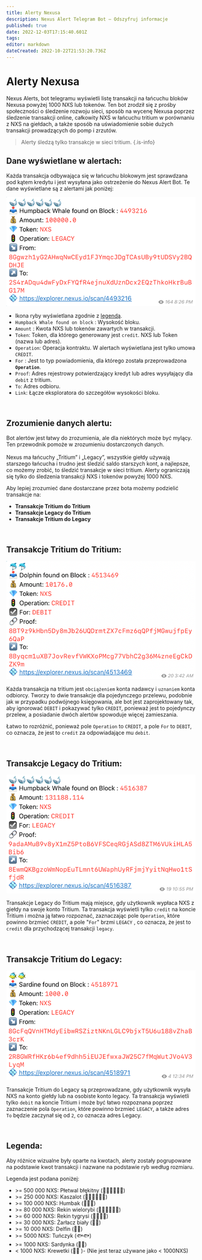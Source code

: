 ```yaml
---
title: Alerty Nexusa
description: Nexus Alert Telegram Bot – Odszyfruj informacje
published: true
date: 2022-12-03T17:15:40.601Z
tags: 
editor: markdown
dateCreated: 2022-10-22T21:53:20.736Z
---
```


# Alerty Nexusa

Nexus Alerts, bot telegramu wyświetli listę transakcji na łańcuchu bloków Nexusa powyżej 1000 NXS lub tokenów. Ten bot zrodził się z prośby społeczności o śledzenie rozwoju sieci, sposób na wycenę Nexusa poprzez śledzenie transakcji online, całkowity NXS w łańcuchu tritium w porównaniu z NXS na giełdach, a także sposób na uświadomienie sobie dużych transakcji prowadzących do pomp i zrzutów.

> Alerty śledzą tylko transakcje w sieci tritium.
{.is-info}

## Dane wyświetlane w alertach:

Każda transakcja odbywająca się w łańcuchu blokowym jest sprawdzana pod kątem kredytu i jest wysyłana jako ostrzeżenie do Nexus Alert Bot. Te dane wyświetlane są z alertami jak poniżej:

![alert_data1.png](/alert_data1.png)

* Ikona ryby wyświetlana zgodnie z [legendą](nexus-alerts.md#legenda).
* `Humpback Whale found on block` : Wysokość bloku.
* `Amount` : Kwota NXS lub tokenów zawartych w transakcji.
* `Token`: Token, dla którego generowany jest `credit`. NXS lub Token (nazwa lub adres).
* `Operation`: Operacja kontraktu. W alertach wyświetlana jest tylko umowa `CREDIT`.
* `For` : Jest to typ powiadomienia, dla którego została przeprowadzona **`Operation`**.
* `Proof`: Adres rejestrowy potwierdzający kredyt lub adres wysyłający dla `debit` z tritium.
* `To`: Adres odbioru.
* `Link`: Łącze eksploratora do szczegółów wysokości bloku.

&nbsp;

## Zrozumienie danych alertu:

Bot alertów jest łatwy do zrozumienia, ale dla niektórych może być mylący. Ten przewodnik pomoże w zrozumieniu dostarczonych danych.\
\
Nexus ma łańcuchy „Tritium” i „Legacy”, wszystkie giełdy używają starszego łańcucha i trudno jest śledzić saldo starszych kont, a najlepsze, co możemy zrobić, to śledzić transakcje w sieci tritium. Alerty ograniczają się tylko do śledzenia transakcji NXS i tokenów powyżej 1000 NXS.

Aby lepiej zrozumieć dane dostarczane przez bota możemy podzielić transakcje na:

* **Transakcje Tritium do Tritium**
* **Transakcje Legacy do Tritium**
* **Transakcje Tritium do Legacy**

&nbsp;

## Transakcje Tritium do Tritium:&#x20;

![tritium_to_tritium1.png](/tritium_to_tritium1.png)

Każda transakcja na tritium jest `obciążeniem` konta nadawcy i `uznaniem` konta odbiorcy. Tworzy to dwie transakcje dla pojedynczego przelewu, podobnie jak w przypadku podwójnego księgowania, ale bot jest zaprojektowany tak, aby ignorować `DEBIT` i pokazywać tylko `CREDIT`, ponieważ jest to pojedynczy przelew, a posiadanie dwóch alertów spowoduje więcej zamieszania.

Łatwo to rozróżnić, ponieważ pole `Operation` to `CREDIT`, a pole `For` to `DEBIT`, co oznacza, że jest to `credit` za odpowiadające mu `debit`. 

&nbsp;

## Transakcje Legacy do Tritium:

![legacy_to_tritium1.png](/legacy_to_tritium1.png)

Transakcje Legacy do Tritium mają miejsce, gdy użytkownik wypłaca NXS z giełdy na swoje konto Tritium. Ta transakcja wyświetli tylko `credit` na koncie Tritium i można ją łatwo rozpoznać, zaznaczając pole `Operation`, które powinno brzmieć `CREDIT`, a pole "`For`" brzmi `LEGACY` , co oznacza, że jest to `credit` dla przychodzącej transakcji `legacy`.

&nbsp;

## Transakcje Tritium do Legacy:

![tritium_to_legacy1.png](/tritium_to_legacy1.png)

Transakcje Tritium do Legacy są przeprowadzane, gdy użytkownik wysyła NXS na konto giełdy lub na osobiste konto legacy. Ta transakcja wyświetli tylko `debit` na koncie Tritium i może być łatwo rozpoznana poprzez zaznaczenie pola `Operation`, które powinno brzmieć `LEGACY`, a także adres `To` będzie zaczynał się od `2`, co oznacza adres Legacy.

&nbsp;

## Legenda:

Aby różnice wizualne były oparte na kwotach, alerty zostały pogrupowane na podstawie kwot transakcji i nazwane na podstawie ryb według rozmiaru.

&#x20;Legenda jest podana poniżej:

* \>= 500 000 NXS: Płetwal błękitny (🐳🐳🐳🐳🐳🐳)
* \>= 250 000 NXS: Kaszalot (🐋🐋🐋🐋🐋🐋)
* \>= 100 000 NXS: Humbak (🐋🐋🐋)
* \>= 80 000 NXS: Rekin wielorybi (🦈🦈🦈🦈🦈🦈)
* \>= 60 000 NXS: Rekin tygrysi (🦈🦈🦈🦈)
* \>= 30 000 NXS: Żarłacz biały (🦈🦈)
* \>= 10 000 NXS: Delfin (🐬🐬)
* \>= 5000 NXS: Tuńczyk (🐟🐟)
* \>= 1000 NXS: Sardynka (🐠🐠)
* < 1000 NXS: Krewetki (🦐🦐 )- (Nie jest teraz używane jako < 1000NXS)